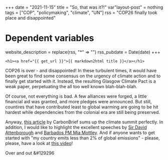 +++
date = "2021-11-15"
title = "So, that was it?!"
var"layout-post" = nothing
tags = ["COP", "policymaking", "climate", "UN"]
rss = "COP26 finally took place and disappointed"

# Dependent variables
website_description = replace(rss, "*" => "")
rss_pubdate = Date(date)
+++

~~~
<h1><a href="{{ get_url }}">{{ markdown2html title }}</a></h1>
~~~

COP26 is over - and disappointed! In these turbulent times, it would have been great to find some consensus on the urgency of climate action and to finally get started with it. Instead, the resulting Glasgow Climate Pact is a weak paper, perpetuating the all too well known blah-blah-blah.

Of course, not everything is bad. A few alliances were forged, a little financial aid was granted, and more pledges were announced. But still, countires that have contributed least to global warming are going to be hit hardest while dependencies from the colonial era are still being preserved.

Anyway, [this article](https://www.carbonbrief.org/cop26-key-outcomes-agreed-at-the-un-climate-talks-in-glasgow?utm_campaign=Carbon%20Brief%20Daily%20Briefing&utm_content=20211116&utm_medium=email&utm_source=Revue%20Daily) by CarbonBrief sums up the climate summit perfectly. In addition, I would like to highlight the excellent speeches by [Sir David Attenborough](https://www.youtube.com/watch?v=A6SO0xkr_uI&ab_channel=CNBCInternationalTV) and [Barbados PM Mia Mottley](https://twitter.com/i/status/1455225256491298819). And if anyone wants to get started with "my country emits less than 2% of global emissions" - please, please, have a look at [this video](https://www.youtube.com/embed/6zP0L69ielU)!

Over and out &#129296